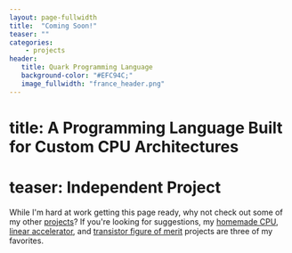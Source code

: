 ```yaml
---
layout: page-fullwidth
title:  "Coming Soon!"
teaser: ""
categories:
    - projects
header:
   title: Quark Programming Language
   background-color: "#EFC94C;"
   image_fullwidth: "france_header.png"
---
```


# title: A Programming Language Built for Custom CPU Architectures
# teaser: Independent Project

While I'm hard at work getting this page ready, why not check out some of my other [projects](https://grantgiesbrecht.com/projects/)? If you're looking for suggestions, my [homemade CPU](https://grantgiesbrecht.com/projects/blinkenrechner/), [linear accelerator](https://grantgiesbrecht.com/projects/meqalac/), and [transistor figure of merit](https://grantgiesbrecht.com/projects/fom/) projects are three of my favorites.
